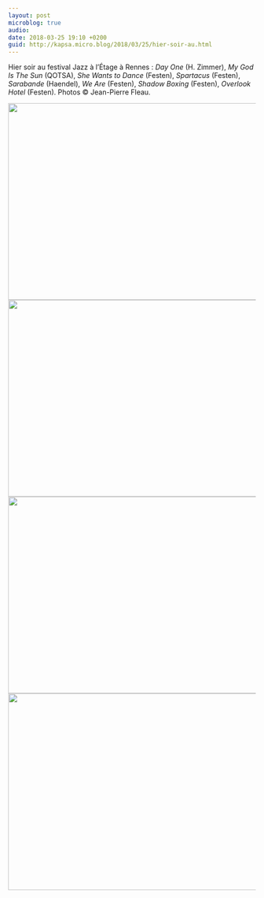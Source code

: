 ```yaml
---
layout: post
microblog: true
audio: 
date: 2018-03-25 19:10 +0200
guid: http://kapsa.micro.blog/2018/03/25/hier-soir-au.html
---
```

Hier soir au festival Jazz à l’Étage à Rennes : _Day One_ (H. Zimmer), _My God Is The Sun_ (QOTSA), _She Wants to Dance_ (Festen), _Spartacus_ (Festen), _Sarabande_ (Haendel), _We Are_ (Festen), _Shadow Boxing_ (Festen), _Overlook Hotel_ (Festen). Photos © Jean-Pierre Fleau.

<img src="http://www.jeankapsa.com/uploads/2018/5a614b04f1.jpg" width="600" height="400" /><img src="http://www.jeankapsa.com/uploads/2018/baf6b69dfc.jpg" width="600" height="400" /><img src="http://www.jeankapsa.com/uploads/2018/6212de6818.jpg" width="600" height="400" /><img src="http://www.jeankapsa.com/uploads/2018/a665f7837c.jpg" width="600" height="400" />
